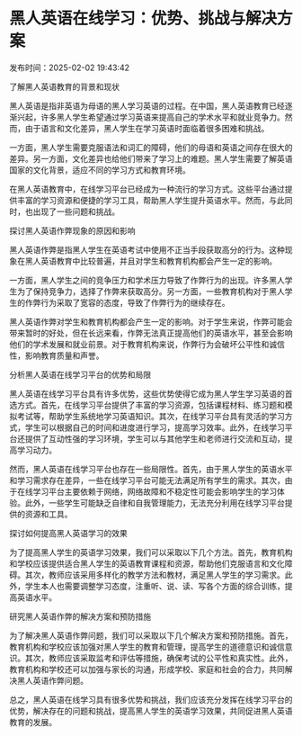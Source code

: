 # 黑人英语在线学习：优势、挑战与解决方案

发布时间：2025-02-02 19:43:42

了解黑人英语教育的背景和现状

黑人英语是指非英语为母语的黑人学习英语的过程。在中国，黑人英语教育已经逐渐兴起，许多黑人学生希望通过学习英语来提高自己的学术水平和就业竞争力。然而，由于语言和文化差异，黑人学生在学习英语时面临着很多困难和挑战。

一方面，黑人学生需要克服语法和词汇的障碍，他们的母语和英语之间存在很大的差异。另一方面，文化差异也给他们带来了学习上的难题。黑人学生需要了解英语国家的文化背景，适应不同的学习方式和教育环境。

在黑人英语教育中，在线学习平台已经成为一种流行的学习方式。这些平台通过提供丰富的学习资源和便捷的学习工具，帮助黑人学生提升英语水平。然而，与此同时，也出现了一些问题和挑战。

探讨黑人英语作弊现象的原因和影响

黑人英语作弊是指黑人学生在英语考试中使用不正当手段获取高分的行为。这种现象在黑人英语教育中比较普遍，并且对学生和教育机构都会产生一定的影响。

一方面，黑人学生之间的竞争压力和学术压力导致了作弊行为的出现。许多黑人学生为了保持竞争力，选择了作弊来获取高分。另一方面，一些教育机构对于黑人学生的作弊行为采取了宽容的态度，导致了作弊行为的继续存在。

黑人英语作弊对学生和教育机构都会产生一定的影响。对于学生来说，作弊可能会带来暂时的好处，但在长远来看，作弊无法真正提高他们的英语水平，甚至会影响他们的学术发展和就业前景。对于教育机构来说，作弊行为会破坏公平性和诚信性，影响教育质量和声誉。

分析黑人英语在线学习平台的优势和局限

黑人英语在线学习平台具有许多优势，这些优势使得它成为黑人学生学习英语的首选方式。首先，在线学习平台提供了丰富的学习资源，包括课程材料、练习题和模拟考试等，帮助学生系统地学习英语知识。其次，在线学习平台具有灵活的学习方式，学生可以根据自己的时间和进度进行学习，提高学习效率。此外，在线学习平台还提供了互动性强的学习环境，学生可以与其他学生和老师进行交流和互动，提高学习动力。

然而，黑人英语在线学习平台也存在一些局限性。首先，由于黑人学生的英语水平和学习需求存在差异，一些在线学习平台可能无法满足所有学生的需求。其次，由于在线学习平台主要依赖于网络，网络故障和不稳定性可能会影响学生的学习体验。此外，一些学生可能缺乏自律和自我管理能力，无法充分利用在线学习平台提供的资源和工具。

探讨如何提高黑人英语学习的效果

为了提高黑人学生的英语学习效果，我们可以采取以下几个方法。首先，教育机构和学校应该提供适合黑人学生的英语教育课程和资源，帮助他们克服语言和文化障碍。其次，教师应该采用多样化的教学方法和教材，满足黑人学生的学习需求。此外，学生本人也需要调整学习态度，注重听、说、读、写各个方面的综合训练，提高英语水平。

研究黑人英语作弊的解决方案和预防措施

为了解决黑人英语作弊问题，我们可以采取以下几个解决方案和预防措施。首先，教育机构和学校应该加强对黑人学生的教育和管理，提高学生的道德意识和诚信意识。其次，教师应该采取监考和评估等措施，确保考试的公平性和真实性。此外，教育机构和学校还可以加强与家长的沟通，形成学校、家庭和社会的合力，共同解决黑人英语作弊问题。

总之，黑人英语在线学习具有很多优势和挑战，我们应该充分发挥在线学习平台的优势，解决存在的问题和挑战，提高黑人学生的英语学习效果，共同促进黑人英语教育的发展。
